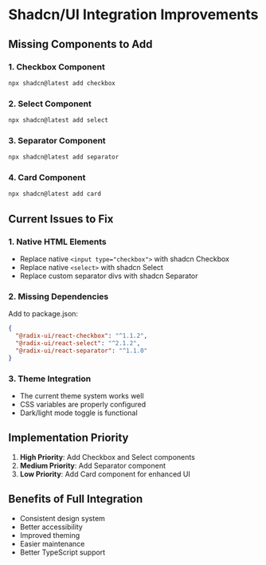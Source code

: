 # Shadcn/UI Integration Improvements

## Missing Components to Add

### 1. Checkbox Component
```bash
npx shadcn@latest add checkbox
```

### 2. Select Component  
```bash
npx shadcn@latest add select
```

### 3. Separator Component
```bash
npx shadcn@latest add separator
```

### 4. Card Component
```bash
npx shadcn@latest add card
```

## Current Issues to Fix

### 1. Native HTML Elements
- Replace native `<input type="checkbox">` with shadcn Checkbox
- Replace native `<select>` with shadcn Select
- Replace custom separator divs with shadcn Separator

### 2. Missing Dependencies
Add to package.json:
```json
{
  "@radix-ui/react-checkbox": "^1.1.2",
  "@radix-ui/react-select": "^2.1.2", 
  "@radix-ui/react-separator": "^1.1.0"
}
```

### 3. Theme Integration
- The current theme system works well
- CSS variables are properly configured
- Dark/light mode toggle is functional

## Implementation Priority

1. **High Priority**: Add Checkbox and Select components
2. **Medium Priority**: Add Separator component  
3. **Low Priority**: Add Card component for enhanced UI

## Benefits of Full Integration

- Consistent design system
- Better accessibility
- Improved theming
- Easier maintenance
- Better TypeScript support
